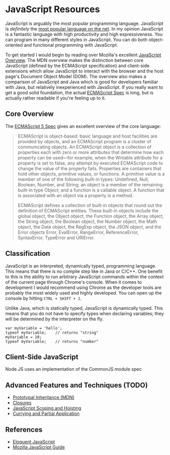 JavaScript Resources
====================
JavaScript is arguably the most popular programming language. JavaScript is 
*definitely* the [most popular language on the net][web-pro-news]. In my
opinion JavaScript is a fantastic language with high productivity and high
expressiveness. You can program in many different styles in JavaScript.
You can do both object-oriented and functional programming with JavaScript.

To get started I would begin by reading over Mozilla's excellent
[JavaScript Overview][mdn-javascript-overview]. The MDN overview makes the
distinction between core JavaScript (defined by the ECMAScript specification)
and client-side extensions which allow JavaScript to interact with the browser
and the host page's Document Object Model (DOM). The overview also makes
a comparison of JavaScript and Java which is good for developers familiar with
Java, but relatively inexperienced with JavaScript. If you really want to get
a good solid foundation, the actual [ECMAScript Spec][ecmascript-5] is long, but
is actually rather readable if you're feeling up to it.

Core Overview
-------------
The [ECMAScript 5 Spec][ecmascript-5] gives an excellent overview of the core
language:

> ECMAScript is object-based: basic language and host facilities are provided by
> objects, and an ECMAScript program is a cluster of communicating objects. An
> ECMAScript object is a collection of properties each with zero or more
> attributes that determine how each property can be used—for example, when the
> Writable attribute for a property is set to false, any attempt by executed
> ECMAScript code to change the value of the property fails. Properties are
> containers that hold other objects, primitive values, or functions. A
> primitive value is a member of one of the following built-in types:
> Undefined, Null, Boolean, Number, and String; an object is a member of the
> remaining built-in type Object; and a function is a callable object. A
> function that is associated with an object via a property is a method.
> 
> ECMAScript defines a collection of built-in objects that round out the
> definition of ECMAScript entities. These built-in objects include the global
> object, the Object object, the Function object, the Array object, the String
> object, the Boolean object, the Number object, the Math object, the Date
> object, the RegExp object, the JSON object, and the Error objects Error,
> EvalError, RangeError, ReferenceError, SyntaxError, TypeError and URIError.

Classification
--------------
JavaScript is an interpreted, dynamically typed, programming language. This 
means that there is no compile step like in Java or C/C++. One benefit to this
is the ability to run arbitrary JavaScript commands within the context of the
current page through Chrome's console. When it comes to development I would
recommend using Chrome as the developer tools are probably the most widely used
and highly developed. You can open up the console by hitting `CTRL + SHIFT + J`.

Unlike Java, which is statically typed, JavaScript is dynamically typed. This
means that you do not have to specify types when declaring variables; they will
be determined by the interpreter on the fly.

    var myVariable = 'hello';
    typeof myVariable;    // returns "string"
    myVariable = 10;
    typeof myVariable;    // returns "number"

Client-Side JavaScript
----------------------
Node.JS uses an implementation of the CommonJS module spec

Advanced Features and Techniques (TODO)
--------------------------------
 - [Prototypal Inheritance (MDN)][mdn-prototypal-inheritance]
 - [Closures][mdn-closures]
 - [JavaScript Scoping and Hoisting][javascript-scoping-hoisting]
 - [Currying and Partial Application][resig-partial-application]

References
-----------
 - [Eloquent JavaScript][eloquent-javascript]
 - [Mozilla JavaScript Guide][mozilla-javascript-guide]

[eloquent-javascript]: http://eloquentjavascript.net/
[mozilla-javascript-guide]: https://developer.mozilla.org/en-US/docs/Web/JavaScript/Guide
[web-pro-news]: http://www.webpronews.com/javascript-leads-the-pack-as-most-popular-programming-language-2012-09
[mdn-javascript-overview]: http://www.webpronews.com/javascript-leads-the-pack-as-most-popular-programming-language-2012-09
[mdn-prototypal-inheritance]: https://developer.mozilla.org/en-US/docs/Web/JavaScript/Guide/Inheritance_and_the_prototype_chain
[mdn-closures]: https://developer.mozilla.org/en-US/docs/Web/JavaScript/Guide/Inheritance_and_the_prototype_chain
[ecmascript-5]: http://www.ecma-international.org/publications/files/ECMA-ST/Ecma-262.pdf

[resig-tutorial]: http://ejohn.org/apps/learn/
[resig-partial-application]: http://ejohn.org/blog/partial-functions-in-javascript/

[javascript-scoping-hoisting]: http://www.adequatelygood.com/JavaScript-Scoping-and-Hoisting.html
